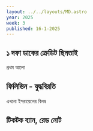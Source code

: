 ```yaml
---
layout: ../../layouts/MD.astro
year: 2025
week: 3
published: 16-1-2025
---
```

## ১ দফা ডাকের ক্রেডিট ছিনতাই
প্রথম আলো
## ফিলিস্তিন - যুদ্ধবিরতি
এখনো ইসরায়েলের বিলম্ব
## টিকটক ব্যান, রেড নোট
